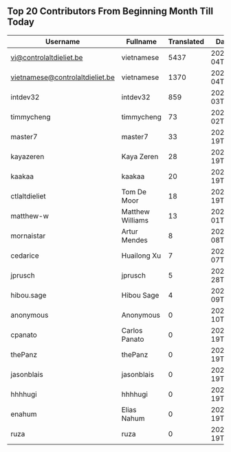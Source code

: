 ## Top 20 Contributors From Beginning Month Till Today ##
|Username|Fullname|Translated|DateJoined|Language|
|--------|--------|----------|----------|-------|
|vi@controlaltdieliet.be|vietnamese|5437|2023-09-04T13:53:13.||
|vietnamese@controlaltdieliet.be|vietnamese|1370|2023-09-04T13:42:46.||
|intdev32|intdev32|859|2023-09-03T03:58:30.|ko|
|timmycheng|timmycheng|73|2023-06-02T06:14:18.|zh_Hans|
|master7|master7|33|2020-06-19T18:20:39.|pl|
|kayazeren|Kaya Zeren|28|2020-06-19T07:05:24Z|tr|
|kaakaa|kaakaa|20|2020-06-19T18:20:26Z|ja|
|ctlaltdieliet|Tom De Moor|18|2020-06-19T16:30:47Z|nl|
|matthew-w|Matthew Williams|13|2021-03-01T11:40:28.|en_AU|
|mornaistar|Artur Mendes|8|2023-09-08T09:07:14.|pt|
|cedarice|Huailong Xu|7|2023-09-07T09:56:10.|zh_Hans|
|jprusch|jprusch|5|2021-06-28T12:00:18.|de|
|hibou.sage|Hibou Sage|4|2023-09-09T12:48:41.|fr|
|anonymous|Anonymous|0|2020-06-10T18:34:14.||
|cpanato|Carlos Panato|0|2020-06-19T18:18:53Z||
|thePanz|thePanz|0|2020-06-19T18:18:53Z|it|
|jasonblais|jasonblais|0|2020-06-19T18:18:54Z||
|hhhhugi|hhhhugi|0|2020-06-19T18:18:56.||
|enahum|Elias  Nahum|0|2020-06-19T18:18:56Z|es|
|ruza|ruza|0|2020-06-19T18:18:57.||
